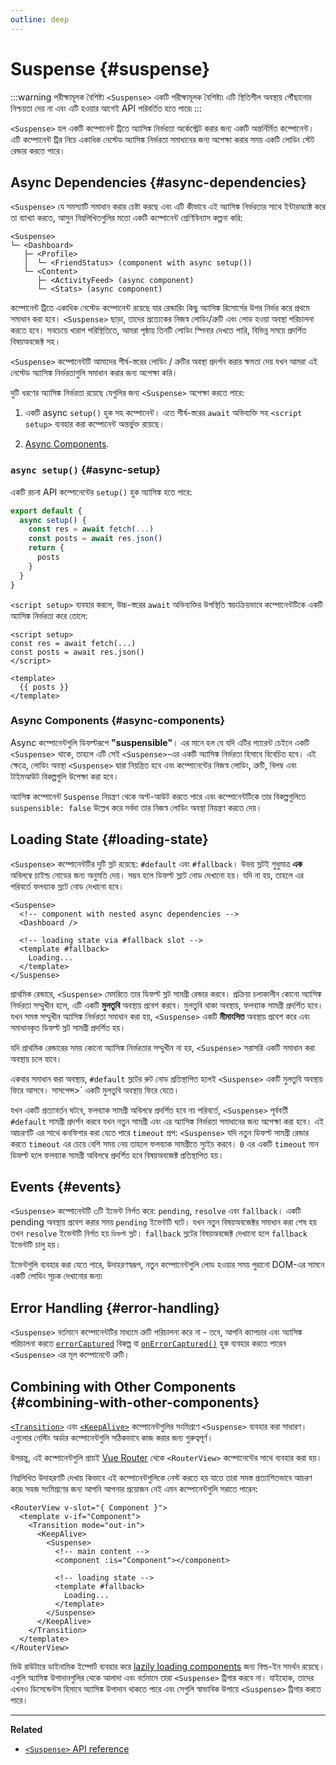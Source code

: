 ```yaml
---
outline: deep
---
```


# Suspense {#suspense}

:::warning পরীক্ষামূলক বৈশিষ্ট্য
`<Suspense>` একটি পরীক্ষামূলক বৈশিষ্ট্য৷ এটি স্থিতিশীল অবস্থায় পৌঁছানোর নিশ্চয়তা দেয় না এবং এটি হওয়ার আগেই API পরিবর্তিত হতে পারে৷
:::

`<Suspense>` হল একটি কম্পোনেন্ট ট্রিতে অ্যাসিঙ্ক নির্ভরতা অর্কেস্ট্রেট করার জন্য একটি অন্তর্নির্মিত কম্পোনেন্ট। এটি কম্পোনেন্ট ট্রির নিচে একাধিক নেস্টেড অ্যাসিঙ্ক নির্ভরতা সমাধানের জন্য অপেক্ষা করার সময় একটি লোডিং স্টেট রেন্ডার করতে পারে।

## Async Dependencies {#async-dependencies}

`<Suspense>` যে সমস্যাটি সমাধান করার চেষ্টা করছে এবং এটি কীভাবে এই অ্যাসিঙ্ক নির্ভরতার সাথে ইন্টারঅ্যাক্ট করে তা ব্যাখ্যা করতে, আসুন নিম্নলিখিতগুলির মতো একটি কম্পোনেন্ট শ্রেণিবিন্যাস কল্পনা করি:

```
<Suspense>
└─ <Dashboard>
   ├─ <Profile>
   │  └─ <FriendStatus> (component with async setup())
   └─ <Content>
      ├─ <ActivityFeed> (async component)
      └─ <Stats> (async component)
```

 কম্পোনেন্ট ট্রিতে একাধিক নেস্টেড কম্পোনেন্ট রয়েছে যার রেন্ডারিং কিছু অ্যাসিঙ্ক রিসোর্সের উপর নির্ভর করে প্রথমে সমাধান করা হবে। `<Suspense>` ছাড়া, তাদের প্রত্যেকের নিজস্ব লোডিং/ত্রুটি এবং লোড হওয়া অবস্থা পরিচালনা করতে হবে। সবচেয়ে খারাপ পরিস্থিতিতে, আমরা পৃষ্ঠায় তিনটি লোডিং স্পিনার দেখতে পারি, বিভিন্ন সময়ে প্রদর্শিত বিষয়অবজেক্ট সহ।

`<Suspense>` কম্পোনেন্টটি আমাদের শীর্ষ-স্তরের লোডিং / ত্রুটির অবস্থা প্রদর্শন করার ক্ষমতা দেয় যখন আমরা এই নেস্টেড অ্যাসিঙ্ক নির্ভরতাগুলি সমাধান করার জন্য অপেক্ষা করি।

দুটি ধরণের অ্যাসিঙ্ক নির্ভরতা রয়েছে যেগুলির জন্য `<Suspense>` অপেক্ষা করতে পারে:

1. একটি async `setup()` হুক সহ কম্পোনেন্ট। এতে শীর্ষ-স্তরের `await` অভিব্যক্তি সহ `<script setup>` ব্যবহার করা কম্পোনেন্ট অন্তর্ভুক্ত রয়েছে।

2. [Async Components](/guide/components/async).

### `async setup()` {#async-setup}

একটি রচনা API কম্পোনেন্টের `setup()` হুক অ্যাসিঙ্ক হতে পারে:

```js
export default {
  async setup() {
    const res = await fetch(...)
    const posts = await res.json()
    return {
      posts
    }
  }
}
```

`<script setup>` ব্যবহার করলে, উচ্চ-স্তরের `await` অভিব্যক্তির উপস্থিতি স্বয়ংক্রিয়ভাবে কম্পোনেন্টটিকে একটি অ্যাসিঙ্ক নির্ভরতা করে তোলে:

```vue
<script setup>
const res = await fetch(...)
const posts = await res.json()
</script>

<template>
  {{ posts }}
</template>
```

### Async Components {#async-components}

Async কম্পোনেন্টগুলি ডিফল্টরূপে **"suspensible"**। এর মানে হল যে যদি এটির প্যারেন্ট চেইনে একটি `<Suspense>` থাকে, তাহলে এটি সেই `<Suspense>`-এর একটি অ্যাসিঙ্ক নির্ভরতা হিসাবে বিবেচিত হবে। এই ক্ষেত্রে, লোডিং অবস্থা `<Suspense>` দ্বারা নিয়ন্ত্রিত হবে এবং কম্পোনেন্টের নিজস্ব লোডিং, ত্রুটি, বিলম্ব এবং টাইমআউট বিকল্পগুলি উপেক্ষা করা হবে।

অ্যাসিঙ্ক কম্পোনেন্ট `Suspense` নিয়ন্ত্রণ থেকে অপ্ট-আউট করতে পারে এবং কম্পোনেন্টটিকে তার বিকল্পগুলিতে `suspensible: false` উল্লেখ করে সর্বদা তার নিজস্ব লোডিং অবস্থা নিয়ন্ত্রণ করতে দেয়।

## Loading State {#loading-state}

`<Suspense>` কম্পোনেন্টটির দুটি স্লট রয়েছে: `#default` এবং `#fallback`। উভয় স্লটই শুধুমাত্র **এক** অবিলম্বে চাইল্ড নোডের জন্য অনুমতি দেয়। সম্ভব হলে ডিফল্ট স্লটে নোড দেখানো হয়। যদি না হয়, তাহলে এর পরিবর্তে ফলব্যাক স্লটে নোড দেখানো হবে।

```vue-html
<Suspense>
  <!-- component with nested async dependencies -->
  <Dashboard />

  <!-- loading state via #fallback slot -->
  <template #fallback>
    Loading...
  </template>
</Suspense>
```

প্রাথমিক রেন্ডারে, `<Suspense>` মেমরিতে তার ডিফল্ট স্লট সামগ্রী রেন্ডার করবে। প্রক্রিয়া চলাকালীন কোনো অ্যাসিঙ্ক নির্ভরতা সম্মুখীন হলে, এটি একটি **মুলতুবি** অবস্থায় প্রবেশ করবে। মুলতুবি থাকা অবস্থায়, ফলব্যাক সামগ্রী প্রদর্শিত হবে। যখন সমস্ত সম্মুখীন অ্যাসিঙ্ক নির্ভরতা সমাধান করা হয়, `<Suspense>` একটি **মীমাংসিত** অবস্থায় প্রবেশ করে এবং সমাধানকৃত ডিফল্ট স্লট সামগ্রী প্রদর্শিত হয়।

যদি প্রাথমিক রেন্ডারের সময় কোনো অ্যাসিঙ্ক নির্ভরতার সম্মুখীন না হয়, `<Suspense>` সরাসরি একটি সমাধান করা অবস্থায় চলে যাবে।

একবার সমাধান করা অবস্থায়, `#default` স্লটের রুট নোড প্রতিস্থাপিত হলেই `<Suspense>` একটি মুলতুবি অবস্থায় ফিরে আসবে। সাসপেন্স>` একটি মুলতুবি অবস্থায় ফিরে যেতে।

যখন একটি প্রত্যাবর্তন ঘটবে, ফলব্যাক সামগ্রী অবিলম্বে প্রদর্শিত হবে না৷ পরিবর্তে, `<Suspense>` পূর্ববর্তী `#default` সামগ্রী প্রদর্শন করবে যখন নতুন সামগ্রী এবং এর অ্যাসিঙ্ক নির্ভরতা সমাধানের জন্য অপেক্ষা করা হবে। এই আচরণটি এর সাথে কনফিগার করা যেতে পারে `timeout` প্রপ: `<Suspense>` যদি নতুন ডিফল্ট সামগ্রী রেন্ডার করতে `timeout` এর চেয়ে বেশি সময় নেয় তাহলে ফলব্যাক সামগ্রীতে স্যুইচ করবে। `0` এর একটি `timeout` মান ডিফল্ট হলে ফলব্যাক সামগ্রী অবিলম্বে প্রদর্শিত হবে বিষয়অবজেক্ট প্রতিস্থাপিত হয়।

## Events {#events}

`<Suspense>` কম্পোনেন্টটি ৩টি ইভেন্ট নির্গত করে: `pending`, `resolve` এবং `fallback`। একটি pending অবস্থায় প্রবেশ করার সময় `pending` ইভেন্টটি ঘটে। যখন নতুন বিষয়অবজেক্টর সমাধান করা শেষ হয় তখন `resolve` ইভেন্টটি নির্গত হয় `ডিফল্ট` স্লট। `fallback` স্লটের বিষয়অবজেক্ট দেখানো হলে `fallback` ইভেন্টটি চালু হয়।

ইভেন্টগুলি ব্যবহার করা যেতে পারে, উদাহরণস্বরূপ, নতুন কম্পোনেন্টগুলি লোড হওয়ার সময় পুরানো DOM-এর সামনে একটি লোডিং সূচক দেখানোর জন্য৷

## Error Handling {#error-handling}

`<Suspense>` বর্তমানে কম্পোনেন্টটির মাধ্যমে ত্রুটি পরিচালনা করে না - তবে, আপনি ক্যাপচার এবং অ্যাসিঙ্ক পরিচালনা করতে [`errorCaptured`](/api/options-lifecycle#errorcaptured) বিকল্প বা [`onErrorCaptured()`](/api/composition-api-lifecycle#onerrorcaptured) হুক ব্যবহার করতে পারেন `<Suspense>` এর মূল কম্পোনেন্টে ত্রুটি।

## Combining with Other Components {#combining-with-other-components}

[`<Transition>`](./transition) এবং [`<KeepAlive>`](./keep-alive) কম্পোনেন্টগুলির সংমিশ্রণে `<Suspense>` ব্যবহার করা সাধারণ। এগুলোর নেস্টিং অর্ডার কম্পোনেন্টগুলি সঠিকভাবে কাজ করার জন্য গুরুত্বপূর্ণ।

উপরন্তু, এই কম্পোনেন্টগুলি প্রায়ই [Vue Router](https://router.vuejs.org/) থেকে `<RouterView>` কম্পোনেন্টের সাথে ব্যবহার করা হয়।

নিম্নলিখিত উদাহরণটি দেখায় কিভাবে এই কম্পোনেন্টগুলিকে নেস্ট করতে হয় যাতে তারা সমস্ত প্রত্যাশিতভাবে আচরণ করে৷ সহজ সংমিশ্রণের জন্য আপনি আপনার প্রয়োজন নেই এমন কম্পোনেন্টগুলি সরাতে পারেন:

```vue-html
<RouterView v-slot="{ Component }">
  <template v-if="Component">
    <Transition mode="out-in">
      <KeepAlive>
        <Suspense>
          <!-- main content -->
          <component :is="Component"></component>

          <!-- loading state -->
          <template #fallback>
            Loading...
          </template>
        </Suspense>
      </KeepAlive>
    </Transition>
  </template>
</RouterView>
```

ভিউ রাউটারে ডাইনামিক ইম্পোর্ট ব্যবহার করে [lazily loading components](https://router.vuejs.org/guide/advanced/lazy-loading.html) জন্য বিল্ড-ইন সমর্থন রয়েছে। এগুলি অ্যাসিঙ্ক উপাদানগুলির থেকে আলাদা এবং বর্তমানে তারা `<Suspense>` ট্রিগার করবে না। যাইহোক, তাদের এখনও ডিসেন্ডেন্টস হিসাবে অ্যাসিঙ্ক উপাদান থাকতে পারে এবং সেগুলি স্বাভাবিক উপায়ে `<Suspense>` ট্রিগার করতে পারে।

---

**Related**

- [`<Suspense>` API reference](/api/built-in-components#suspense)
